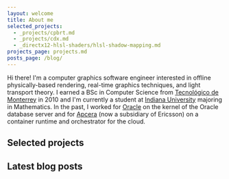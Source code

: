 ```yaml
---
layout: welcome
title: About me
selected_projects:
  - _projects/cpbrt.md
  - _projects/cdx.md
  - _directx12-hlsl-shaders/hlsl-shadow-mapping.md
projects_page: projects.md
posts_page: /blog/
---
```


Hi there! I'm a computer graphics software engineer interested in offline physically-based rendering, real-time graphics techniques, and light transport theory. I earned a BSc in Computer Science from [Tecnológico de Monterrey](https://tec.mx/en) in 2010 and I'm currently a student at [Indiana University](https://www.iu.edu/index.html) majoring in Mathematics. In the past, I worked for [Oracle](https://www.oracle.com/index.html) on the kernel of the Oracle database server and for [Apcera](https://en.wikipedia.org/wiki/Apcera) (now a subsidiary of Ericsson) on a container runtime and orchestrator for the cloud.

## Selected projects

<!--projects-->

## Latest blog posts

<!--posts_list-->